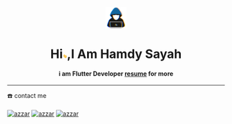 <div align="center">
   <picture><img src = "https://github.com/0xAbdulKhalid/0xAbdulKhalid/raw/main/assets/mdImages/about_me.gif" width = 50px></picture> 

</div>
<div align="center">
<h1 align="center">Hi<img width="10" src="https://github.com/1999AZZAR/1999AZZAR/blob/main/resources/img/waving.gif">,I Am Hamdy Sayah</h1>
<h4 align="center">i am Flutter Developer <a href="https://github.com/hamdysayah/hamdysayah/blob/main/hamdi_sayah_cv.pdf" target="_blank">resume</a> for more</h4>
</div>

-----

  <summary>☎️ contact me</summary>
<div>

 <br/>
      <a href="https://www.linkedin.com/in/hamdy-sayah-657160284/" target="blank"><img align="center"
         src="https://img.shields.io/badge/linkedin-%231DA1F2.svg?style=for-the-badge&logo=linkedin&logoColor=white"
         alt="azzar" height="30"/></a>
      <a href="https://web.facebook.com/hamdi.sulimanalabbdi" target="blank"><img align="center"
         src="https://img.shields.io/badge/facebook-4267B2.svg?style=for-the-badge&logo=facebook&logoColor=white"
         alt="azzar" height="30"/></a>
      <a href="mailto:hamdysayah@gmail.com" target="blank"><img align="center"
         src="https://img.shields.io/badge/gmail-EA4335.svg?style=for-the-badge&logo=gmail&logoColor=white"
         alt="azzar" height="30"/></a>
    </p>

</div>

